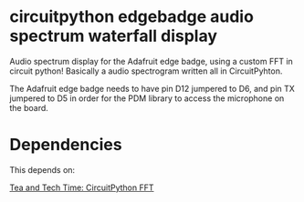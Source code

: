 # circuitpython edgebadge audio spectrum waterfall display
Audio spectrum display for the Adafruit edge badge, using a custom FFT in circuit python!
Basically a audio spectrogram written all in CircuitPyhton.

The Adafruit edge badge needs to have pin D12 jumpered to D6, and pin TX jumpered to D5 
in order for the PDM library to access the microphone on the board.

# Dependencies
This depends on:

[Tea and Tech Time: CircuitPython FFT](https://github.com/Tschucker/CircuitPython_FFT)
